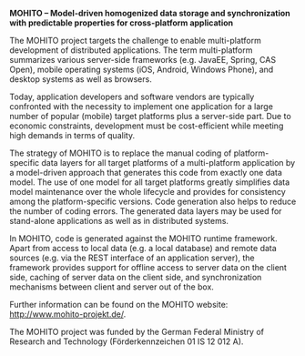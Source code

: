 __MOHITO – Model-driven homogenized data storage and synchronization with predictable properties for cross-platform application__

The MOHITO project targets the challenge to enable multi-platform development of distributed applications. The term multi-platform summarizes various server-side frameworks (e.g. JavaEE, Spring, CAS Open), mobile operating systems (iOS, Android, Windows Phone), and desktop systems as well as browsers. 

Today, application developers and software vendors are typically confronted with the necessity to implement one application for a large number of popular (mobile) target platforms plus a server-side part. Due to economic constraints, development must be cost-efficient while meeting high demands in terms of quality. 

The strategy of MOHITO is to replace the manual coding of platform-specific data layers for all target platforms of a multi-platform application by a model-driven approach that generates this code from exactly one data model. The use of one model for all target platforms greatly simplifies data model maintenance over the whole lifecycle and provides for consistency among the platform-specific versions. Code generation also helps to reduce the number of coding errors. The generated data layers may be used for stand-alone applications as well as in distributed systems.

In MOHITO, code is generated against the MOHITO runtime framework. Apart from access to local data (e.g. a local database) and remote data sources (e.g. via the REST interface of an application server), the framework provides support for offline access to server data on the client side, caching of server data on the client side, and synchronization mechanisms between client and server out of the box.

Further information can be found on the MOHITO website: http://www.mohito-projekt.de/.

The MOHITO project was funded by the German Federal Ministry of Research and Technology (Förderkennzeichen 01 IS 12 012 A).

